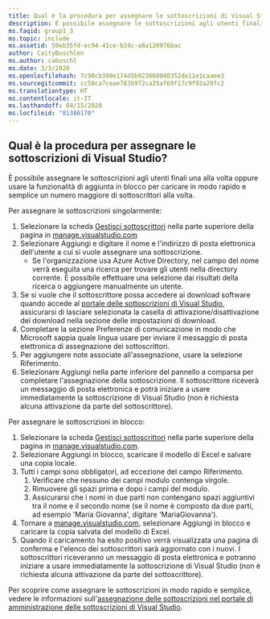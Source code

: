 ```yaml
---
title: Qual è la procedura per assegnare le sottoscrizioni di Visual Studio?
description: È possibile assegnare le sottoscrizioni agli utenti finali una alla volta oppure usare la funzionalità di aggiunta in blocco per caricare in modo rapido e semplice...
ms.faqid: group1_3
ms.topic: include
ms.assetid: 59eb35fd-ec94-41ce-b24c-a8a120976bac
author: CaityBuschlen
ms.author: cabuschl
ms.date: 3/3/2020
ms.openlocfilehash: 7c90cb398e174d5b023668040352de11e1caaee3
ms.sourcegitcommit: cc58ca7ceae783b972ca25af69f17c9f92a29fc2
ms.translationtype: HT
ms.contentlocale: it-IT
ms.lasthandoff: 04/15/2020
ms.locfileid: "81386170"
---
```

## <a name="how-do-i-assign-visual-studio-subscriptions"></a>Qual è la procedura per assegnare le sottoscrizioni di Visual Studio?

È possibile assegnare le sottoscrizioni agli utenti finali una alla volta oppure usare la funzionalità di aggiunta in blocco per caricare in modo rapido e semplice un numero maggiore di sottoscrittori alla volta.

Per assegnare le sottoscrizioni singolarmente:

1. Selezionare la scheda [Gestisci sottoscrittori](https://manage.visualstudio.com/subscribers) nella parte superiore della pagina in [manage.visualstudio.com](https://manage.visualstudio.com)
2. Selezionare Aggiungi e digitare il nome e l'indirizzo di posta elettronica dell'utente a cui si vuole assegnare una sottoscrizione.
    - Se l'organizzazione usa Azure Active Directory, nel campo del nome verrà eseguita una ricerca per trovare gli utenti nella directory corrente. È possibile effettuare una selezione dai risultati della ricerca o aggiungere manualmente un utente.
3. Se si vuole che il sottoscrittore possa accedere ai download software quando accede al [portale delle sottoscrizioni di Visual Studio](https://my.visualstudio.com/), assicurarsi di lasciare selezionata la casella di attivazione/disattivazione dei download nella sezione delle impostazioni di download.
4. Completare la sezione Preferenze di comunicazione in modo che Microsoft sappia quale lingua usare per inviare il messaggio di posta elettronica di assegnazione dei sottoscrittori.
5. Per aggiungere note associate all'assegnazione, usare la selezione Riferimento.
6. Selezionare Aggiungi nella parte inferiore del pannello a comparsa per completare l'assegnazione della sottoscrizione. Il sottoscrittore riceverà un messaggio di posta elettronica e potrà iniziare a usare immediatamente la sottoscrizione di Visual Studio (non è richiesta alcuna attivazione da parte del sottoscrittore).

Per assegnare le sottoscrizioni in blocco:

1. Selezionare la scheda [Gestisci sottoscrittori](https://manage.visualstudio.com/subscribers) nella parte superiore della pagina in [manage.visualstudio.com](https://manage.visualstudio.com).
2. Selezionare Aggiungi in blocco, scaricare il modello di Excel e salvare una copia locale.
3. Tutti i campi sono obbligatori, ad eccezione del campo Riferimento.
    1. Verificare che nessuno dei campi modulo contenga virgole.
    2. Rimuovere gli spazi prima e dopo i campi del modulo.
    3. Assicurarsi che i nomi in due parti non contengano spazi aggiuntivi tra il nome e il secondo nome (se il nome è composto da due parti, ad esempio 'Maria Giovanna', digitare 'MariaGiovanna').
4. Tornare a [manage.visualstudio.com](https://manage.visualstudio.com), selezionare Aggiungi in blocco e caricare la copia salvata del modello di Excel.
5. Quando il caricamento ha esito positivo verrà visualizzata una pagina di conferma e l'elenco dei sottoscrittori sarà aggiornato con i nuovi. I sottoscrittori riceveranno un messaggio di posta elettronica e potranno iniziare a usare immediatamente la sottoscrizione di Visual Studio (non è richiesta alcuna attivazione da parte del sottoscrittore).

Per scoprire come assegnare le sottoscrizioni in modo rapido e semplice, vedere le informazioni sull'[assegnazione delle sottoscrizioni nel portale di amministrazione delle sottoscrizioni di Visual Studio](https://docs.microsoft.com/visualstudio/subscriptions/assign-license#individual-assignments).
